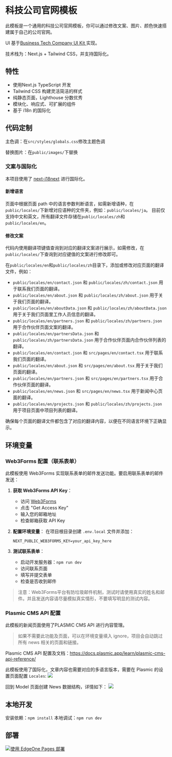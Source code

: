 # 科技公司官网模板
此模板是一个通用的科技公司官网模板，你可以通过修改文案、图片、颜色快速搭建属于自己的公司官网。

UI 基于[Business Tech Company UI Kit
](https://www.figma.com/community/file/1286806143648573757/business-tech-company-ui-kit)实现。

技术栈为：Next.js + Tailwind CSS，并支持国际化。


## 特性
- 使用Next.js TypeScript 开发
- Tailwind CSS 构建灵活简洁的样式
- 纯静态页面，Lighthouse 分数优秀
- 模块化、响应式、可扩展的组件
- 基于 i18n 的国际化

## 代码定制
主色调：在`src/styles/globals.css`修改主题色调

替换图片：在`public/images/`下替换

### 文案与国际化
本项目使用了 [next-i18next](https://www.i18next.com/) 进行国际化。
#### 新增语言
页面中根据页面 path 中的语言参数判断语言，如需新增语种，在`public/locales/`下新增对应语种的文件夹，例如：`public/locales/ja`。
目前仅支持中文和英文，所有翻译文件存储在`public/locales/zh`和 `public/locales/en`。

#### 修改文案
代码内使用翻译项键值查询到对应的翻译文案进行展示，如需修改，在`public/locales/`下查询到对应键值的文案进行修改即可。

在`public/locales/en`和`public/locales/zh`目录下，添加或修改对应页面的翻译文件，例如：
- `public/locales/en/contact.json` 和 `public/locales/zh/contact.json` 用于联系我们页面的翻译。
- `public/locales/en/about.json` 和 `public/locales/zh/about.json` 用于关于我们页面的翻译。
- `public/locales/en/aboutData.json` 和 `public/locales/zh/aboutData.json` 用于关于我们页面里工作人员信息的翻译。
- `public/locales/en/partners.json` 和 `public/locales/zh/partners.json` 用于合作伙伴页面文案的翻译。
- `public/locales/en/partnersData.json` 和 `public/locales/zh/partnersData.json` 用于合作伙伴页面内合作伙伴列表的翻译。
- `public/locales/en/contact.json` 和 `src/pages/en/contact.tsx` 用于联系我们页面的翻译。
- `public/locales/en/about.json` 和 `src/pages/en/about.tsx` 用于关于我们页面的翻译。
- `public/locales/en/partners.json` 和 `src/pages/en/partners.tsx` 用于合作伙伴页面的翻译。
- `public/locales/en/news.json` 和 `src/pages/en/news.tsx` 用于新闻中心页面的翻译。
- `public/locales/en/projects.json` 和 `public/locales/zh/projects.json` 用于项目页面中项目列表的翻译。

确保每个页面的翻译文件都包含了对应的翻译内容，以便在不同语言环境下正确显示。


## 环境变量

### Web3Forms 配置（联系表单）
此模板使用 Web3Forms 实现联系表单的邮件发送功能。要启用联系表单的邮件发送：

1. **获取 Web3Forms API Key**：
   - 访问 [Web3Forms](https://web3forms.com/)
   - 点击 "Get Access Key"
   - 输入您的邮箱地址
   - 检查邮箱获取 API Key

2. **配置环境变量**：
   在项目根目录创建 `.env.local` 文件并添加：
   ```env
   NEXT_PUBLIC_WEB3FORMS_KEY=your_api_key_here
   ```

3. **测试联系表单**：
   - 启动开发服务器：`npm run dev`
   - 访问联系页面
   - 填写并提交表单
   - 检查是否收到邮件

> 注意：Web3Forms平台有防垃圾邮件机制，测试时请使用真实的姓名和邮件。并且发送内容请尽量模拟真实情形，不要填写明显的测试内容。

### Plasmic CMS API 配置
此模板的新闻页面使用了PLASMIC CMS API 进行内容管理。
> 如果不需要此功能及页面，可以在环境变量填入 ignore，项目会自动跳过所有 news 相关的页面和链接。

Plasmic CMS API 配置及文档：https://docs.plasmic.app/learn/plasmic-cms-api-reference/

此模板使用了国际化，文章内容也需要对应的多语言版本，需要在 Plasmic 的设置页面配置 `Locales`:
![](https://cdnstatic.tencentcs.com/edgeone/pages/docs/tech-company-website-template-doc1.png)

回到 Model 页面创建 News 数据结构，详情如下：
![](https://cdnstatic.tencentcs.com/edgeone/pages/docs/tech-company-website-template-doc2.png)


## 本地开发
安装依赖：`npm install`
本地调试：`npm run dev`

## 部署
[![使用 EdgeOne Pages 部署](https://cdnstatic.tencentcs.com/edgeone/pages/deploy.svg)](https://console.cloud.tencent.com/edgeone/pages/new?template=tech-company-website-template)

